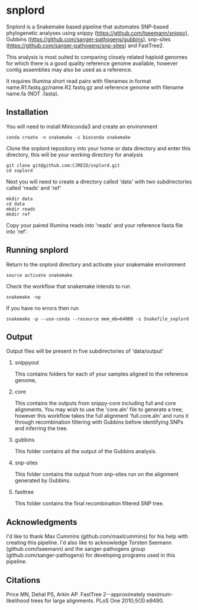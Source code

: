 # snplord
Snplord is a Snakemake based pipeline that automates SNP-based phylogenetic analyses using snippy (https://github.com/tseemann/snippy), Gubbins (https://github.com/sanger-pathogens/gubbins), snp-sites (https://github.com/sanger-pathogens/snp-sites) and FastTree2.

This analysis is most suited to comparing closely related haploid genomes for which there is a good quality reference genome available, however contig assemblies may also be used as a reference.

It requires Illumina short read pairs with filenames in format name.R1.fastq.gz/name.R2.fastq.gz and reference genome with filename name.fa (NOT .fasta).

## Installation
You will need to install Miniconda3 and create an environment 
```
conda create -n snakemake -c bioconda snakemake
```
Clone the snplord repository into your home or data directory and enter this directory, this will be your working directory for analysis
```
git clone git@github.com:CJREID/snplord.git
cd snplord
```
Next you will need to create a directory called 'data' with two subdirectories called 'reads' and 'ref'
```
mkdir data
cd data
mkdir reads
mkdir ref
```
Copy your paired Illumina reads into 'reads' and your reference fasta file into 'ref'.

## Running snplord
Return to the snplord directory and activate your snakemake environment
```
source activate snakemake
```
Check the workflow that snakemake intends to run
```
snakemake -np 
```
If you have no errors then run
```
snakemake -p --use-conda --resource mem_mb=64000 -s Snakefile_snplord
```

## Output
Output files will be present in five subdirectories of 'data/output'
1. snippyout

   This contains folders for each of your samples aligned to the reference genome,  
2. core

   This contains the outputs from snippy-core including full and core alignments. You may wish to use the 'core.aln' file to generate a    tree, however this workflow takes the full alignment 'full.core.aln' and runs it through recombination filtering with Gubbins before    identifying SNPs and inferring the tree.  
3. gubbins

   This folder contains all the output of the Gubbins analysis.  
4. snp-sites

   This folder contains the output from snp-sites run on the alignment generated by Gubbins.  
4. fasttree

   This folder contains the final recombination filtered SNP tree.  
   
## Acknowledgments
I'd like to thank Max Cummins (github.com/maxlcummins) for his help with creating this pipeline. I'd also like to acknowledge Torsten Seemann (github.com/tseemann) and the sanger-pathogens group (github.com/sanger-pathogens) for developing programs used in this pipeline.

## Citations
Price MN, Dehal PS, Arkin AP. FastTree 2--approximately maximum-likelihood trees for large alignments. PLoS One 2010;5(3):e9490.   

